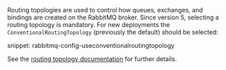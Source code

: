 Routing topologies are used to control how queues, exchanges, and bindings are created on the RabbitMQ broker. Since version 5, selecting a routing topology is mandatory. For new deployments the `ConventionalRoutingTopology` (previously the default) should be selected:

snippet: rabbitmq-config-useconventionalroutingtopology

See the [routing topology documentation](/transports/rabbitmq/routing-topology.md) for further details.
